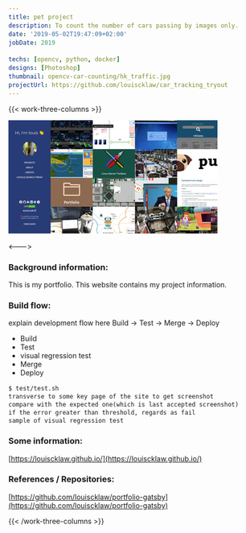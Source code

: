 ```yaml
---
title: pet project
description: To count the number of cars passing by images only.
date: '2019-05-02T19:47:09+02:00'
jobDate: 2019

techs: [opencv, python, docker]
designs: [Photoshop]
thumbnail: opencv-car-counting/hk_traffic.jpg
projectUrl: https://github.com/louiscklaw/car_tracking_tryout
---
```


{{< work-three-columns >}}

![](./thumbnail.png)

<---> <!-- magic separator, between columns -->

### Background information:

This is my portfolio. This website contains my project information.


### Build flow:

explain development flow here Build -> Test -> Merge -> Deploy

- Build
- Test
- visual regression test
- Merge
- Deploy

```
$ test/test.sh
transverse to some key page of the site to get screenshot
compare with the expected one(which is last accepted screenshot)
if the error greater than threshold, regards as fail
sample of visual regression test
```

### Some information:

[https://louiscklaw.github.io/](https://louiscklaw.github.io/)

### References / Repositories:

[https://github.com/louiscklaw/portfolio-gatsby](https://github.com/louiscklaw/portfolio-gatsby)



{{< /work-three-columns >}}
